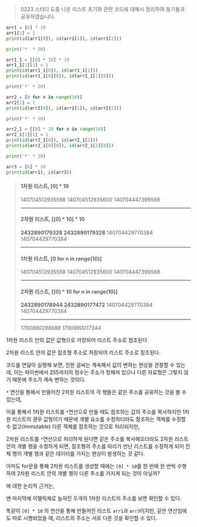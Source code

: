 > 0223 스터디 도중 나온 리스트 초기화 관련 코드에 대해서 정리하여 동기들과 공유하였습니다.



```python
arr1 = [0] * 10
arr1[1] = 1
print(id(arr1[0]), id(arr1[1]), id(arr1[2]))

print('*' * 30)

arr1_1 = [[0] * 10] * 10
arr1_1[1][1] = 1
print(id(arr1_1[0]), id(arr1_1[1]))
print(id(arr1_1[0][0]), id(arr1_1[1][0]))

print('*' * 30)

arr2 = [0 for n in range(10)]
arr2[1] = 1
print(id(arr2[0]), id(arr2[1]), id(arr2[2]))

print('*' * 30)

arr2_1 = [[0] * 10 for n in range(10)]
arr2_1[1][1] = 1
print(id(arr2_1[0]), id(arr2_1[1]))
print(id(arr2_1[0][0]), id(arr2_1[1][0]))

print('*' * 30)

arr3 = [0] * 10
print(id(arr1), id(arr3))
```

> #### 1차원 리스트, [0] * 10
>
> 140704512935568 140704512935600 140704447399568
>
> ******************************
> #### 2차원 리스트, [[0] * 10] * 10
>
> **2432890179328 2432890179328**
> 140704429770384 140704429770384
>
> ******************************
> #### 1차원 리스트, [0 for n in range(10)]
>
> 140704512935568 140704512935600  140704447399568
>
> ******************************
> #### 2차원 리스트, [[0] * 10 for n in range(10)]
>
> **2432890178944 2432890177472**
> 140704429770384 140704429770384
>
> ******************************
> <I>1790890298688 1790890017344</I>



1차원 리스트 안의 값은 값형으로 저장되어 리스트 주소로 참조된다



2차원 리스트 안의 값은 참조형 주소로 저장되어 리스트 주소로 참조된다.



코드를 연달아 실행해 보면, 진한 글씨는 계속해서 값이 변하는 현상을 관찰할 수 있는데, 이는 파이썬에서 255까지의 정수는 주소가 정해져 있으나 다른 자료형은 그렇지 않기 때문에 주소가 계속 변하는 것이다.



`*` 연산을 통해서 만들어진 2차원 리스트의 각 행들은 같은 주소를 공유하는 것을 볼 수 있는데,

이를 통해서 1차원 리스트를 `*`연산으로 만들 때도 참조하는 값의 주소를 복사하지만 1차원 리스트의 경우 값형이기 때문에 개별 요소를 수정하더라도 참조하는 객체를 수정할 수 없고(immutable) 다른 객체를 참조하는 것으로 처리되지만,

2차원 리스트를 `*`연산으로 처리하게 된다면 같은 주소를 복사해오더라도 2차원 리스트 안의 개별 행을 수정하게 되면, 참조형의 주소를 따라가 만난 리스트를 수정하게 되어 전체 행이 개별 행과 같은 데이터를 가지는 현상이 발생하는 것 같다.

아마도 for문을 통해 2차원 리스트를 생성할 때에는 `[0] * 10`를 한 번에 한 번씩 수행하여 2차원 리스트 안의 개별 행이 다른 주소를 가지게 되는 것이 아닐까?

에 대한 논리적 근거는,

맨 마지막에 이탤릭체로 눕혀진 두개의 1차원 리스트의 주소를 보면 확인할 수 있다.

똑같이 `[0] * 10` 의 연산을 통해 만들어진 리스트 `arr1`과 `arr3`이지만,  같은 연산임에도 따로 시행되었을 때, 리스트의 주소는 서로 다른 것을 확인할 수 있다.

